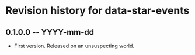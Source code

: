 # Revision history for data-star-events

## 0.1.0.0 -- YYYY-mm-dd

* First version. Released on an unsuspecting world.
